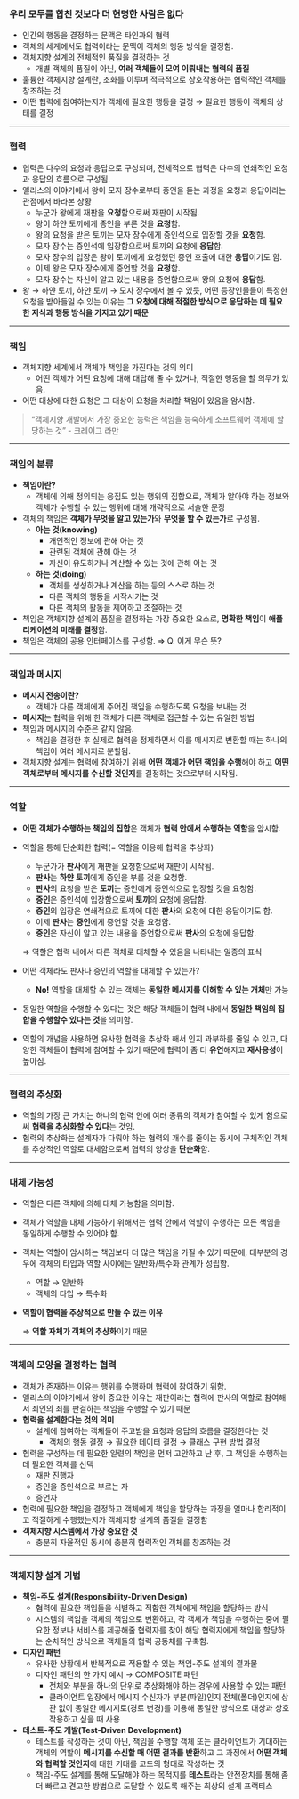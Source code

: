 ### 우리 모두를 합친 것보다 더 현명한 사람은 없다

- 인간의 행동을 결정하는 문맥은 타인과의 협력
- 객체의 세계에서도 협력이라는 문맥이 객체의 행동 방식을 결정함.
- 객체지향 설계의 전체적인 품질을 결정하는 것
    - 개별 객체의 품질이 아닌, **여러 객체들이 모여 이뤄내는 협력의 품질**
- 훌륭한 객체지향 설계란, 조화를 이루며 적극적으로 상호작용하는 협력적인 객체를 창조하는 것
- 어떤 협력에 참여하는지가 객체에 필요한 행동을 결정 → 필요한 행동이 객체의 상태를 결정

---

### 협력

- 협력은 다수의 요청과 응답으로 구성되며, 전체적으로 협력은 다수의 연쇄적인 요청과 응답의 흐름으로 구성됨.
- 앨리스의 이야기에서 왕이 모자 장수로부터 증언을 듣는 과정을 요청과 응답이라는 관점에서 바라본 상황
    - 누군가 왕에게 재판을 **요청**함으로써 재판이 시작됨.
    - 왕이 하얀 토끼에게 증인을 부른 것을 **요청**함.
    - 왕의 요청을 받은 토끼는 모자 장수에게 증인석으로 입장할 것을 **요청**함.
    - 모자 장수는 증인석에 입장함으로써 토끼의 요청에 **응답**함.
    - 모자 장수의 입장은 왕이 토끼에게 요청했던 증인 호출에 대한 **응답**이기도 함.
    - 이제 왕은 모자 장수에게 증언할 것을 **요청**함.
    - 모자 장수는 자신이 알고 있는 내용을 증언함으로써 왕의 요청에 **응답**함.
- 왕 → 하얀 토끼, 하얀 토끼 → 모자 장수에서 볼 수 있듯, 어떤 등장인물들이 특정한 요청을 받아들일 수 있는 이유는 **그 요청에 대해 적절한 방식으로 응답하는 데 필요한 지식과 행동 방식을 가지고 있기 때문**

---

### 책임

- 객체지향 세계에서 객체가 책임을 가진다는 것의 의미
    - 어떤 객체가 어떤 요청에 대해 대답해 줄 수 있거나, 적절한 행동을 할 의무가 있음.
- 어떤 대상에 대한 요청은 그 대상이 요청을 처리할 책임이 있음을 암시함.

> “객체지향 개발에서 가장 중요한 능력은 책임을 능숙하게 소프트웨어 객체에 할당하는 것” - 크레이그 라만
> 

---

### 책임의 분류

- **책임이란?**
    - 객체에 의해 정의되는 응집도 있는 행위의 집합으로, 객체가 알아야 하는 정보와 객체가 수행할 수 있는 행위에 대해 개략적으로 서술한 문장
- 객체의 책임은 **객체가 무엇을 알고 있는가**와 **무엇을 할 수 있는가**로 구성됨.
    - **아는 것(knowing)**
        - 개인적인 정보에 관해 아는 것
        - 관련된 객체에 관해 아는 것
        - 자신이 유도하거나 계산할 수 있는 것에 관해 아는 것
    - **하는 것(doing)**
        - 객체를 생성하거나 계산을 하는 등의 스스로 하는 것
        - 다른 객체의 행동을 시작시키는 것
        - 다른 객체의 활동을 제어하고 조절하는 것
- 책임은 객체지향 설계의 품질을 결정하는 가장 중요한 요소로, **명확한 책임**이 **애플리케이션의 미래를 결정**함.
- 책임은 객체의 공용 인터페이스를 구성함. ⇒ Q. 이게 무슨 뜻?

---

### 책임과 메시지

- **메시지 전송이란?**
    - 객체가 다른 객체에게 주어진 책임을 수행하도록 요청을 보내는 것
- **메시지**는 협력을 위해 한 객체가 다른 객체로 접근할 수 있는 유일한 방법
- 책임과 메시지의 수준은 같지 않음.
    - 책임을 결정한 후 실제로 협력을 정제하면서 이를 메시지로 변환할 때는 하나의 책임이 여러 메시지로 분할됨.
- 객체지향 설계는 협력에 참여하기 위해 **어떤 객체가 어떤 책임을 수행**해야 하고 **어떤 객체로부터 메시지를 수신할 것인지**를 결정하는 것으로부터 시작됨.

---

### 역할

- **어떤 객체가 수행하는 책임의 집합**은 객체가 **협력 안에서 수행하는 역할**을 암시함.
- 역할을 통해 단순화한 협력(= 역할을 이용해 협력을 추상화)
    - 누군가가 **판사**에게 재판을 요청함으로써 재판이 시작됨.
    - **판사**는 **하얀 토끼**에게 증인을 부를 것을 요청함.
    - **판사**의 요청을 받은 **토끼**는 증인에게 증인석으로 입장할 것을 요청함.
    - **증인**은 증인석에 입장함으로써 **토끼**의 요청에 응답함.
    - **증인**의 입장은 연쇄적으로 토끼에 대한 **판사**의 요청에 대한 응답이기도 함.
    - 이제 **판사**는 **증인**에게 증언할 것을 요청함.
    - **증인**은 자신이 알고 있는 내용을 증언함으로써 **판사**의 요청에 응답함.
    
    ⇒ 역할은 협력 내에서 다른 객체로 대체할 수 있음을 나타내는 일종의 표식
    
- 어떤 객체라도 판사나 증인의 역할을 대체할 수 있는가?
    - **No!** 역할을 대체할 수 있는 객체는 **동일한 메시지를 이해할 수 있는 개체**만 가능
- 동일한 역할을 수행할 수 있다는 것은 해당 객체들이 협력 내에서 **동일한 책임의 집합을 수행할수 있다는 것**을 의미함.
- 역할의 개념을 사용하면 유사한 협력을 추상화 해서 인지 과부하를 줄일 수 있고, 다양한 객체들이 협력에 참여할 수 있기 때문에 협력이 좀 더 **유연**해지고 **재사용성**이 높아짐.

---

### 협력의 추상화

- 역할의 가장 큰 가치는 하나의 협력 안에 여러 종류의 객체가 참여할 수 있게 함으로써 **협력을 추상화할 수 있다**는 것임.
- 협력의 추상화는 설계자가 다뤄야 하는 협력의 개수를 줄이는 동시에 구체적인 객체를 추상적인 역할로 대체함으로써 협력의 양상을 **단순화**함.

---

### 대체 가능성

- 역할은 다른 객체에 의해 대체 가능함을 의미함.
- 객체가 역할을 대체 가능하기 위해서는 협력 안에서 역할이 수행하는 모든 책임을 동일하게 수행할 수 있어야 함.
- 객체는 역할이 암시하는 책임보다 더 많은 책임을 가질 수 있기 때문에, 대부분의 경우에 객체의 타입과 역할 사이에는 일반화/특수화 관계가 성립함.
    - 역할 → 일반화
    - 객체의 타입 → 특수화
- **역할이 협력을 추상적으로 만들 수 있는 이유**
    
    ⇒ **역할 자체가 객체의 추상화**이기 때문
    

---

### 객체의 모양을 결정하는 협력

- 객체가 존재하는 이유는 행위를 수행하며 협력에 참여하기 위함.
- 앨리스의 이야기에서 왕이 중요한 이유는 재판이라는 협력에 판사의 역할로 참여해서 죄인의 죄를 판결하는 책임을 수행할 수 있기 때문
- **협력을 설계한다는 것의 의미**
    - 설계에 참여하는 객체들이 주고받을 요청과 응답의 흐름을 결정한다는 것
        - 객체의 행동 결정 → 필요한 데이터 결정 → 클래스 구현 방법 결정
- 협력을 구성하는 데 필요한 일련의 책임을 먼저 고안하고 난 후, 그 책임을 수행하는 데 필요한 객체를 선택
    - 재판 진행자
    - 증인을 증인석으로 부르는 자
    - 증언자
- 협력에 필요한 책임을 결정하고 객체에게 책임을 할당하는 과정을 얼마나 합리적이고 적절하게 수행했는지가 객체지향 설계의 품질을 결정함
- **객체지향 시스템에서 가장 중요한 것**
    - 충분히 자율적인 동시에 충분히 협력적인 객체를 창조하는 것

---

### 객체지향 설계 기법

- **책임-주도 설계(Responsibility-Driven Design)**
    - 협력에 필요한 책임들을 식별하고 적합한 객체에게 책임을 할당하는 방식
    - 시스템의 책임을 객체의 책임으로 변환하고, 각 객체가 책임을 수행하는 중에 필요한 정보나 서비스를 제공해줄 협력자를 찾아 해당 협력자에게 책임을 할당하는 순차적인 방식으로 객체들의 협력 공동체를 구축함.
- **디자인 패턴**
    - 유사한 상황에서 반복적으로 적용할 수 있는 책임-주도 설계의 결과물
    - 디자인 패턴의 한 가지 예시 → COMPOSITE 패턴
        - 전체와 부분을 하나의 단위로 추상화해야 하는 경우에 사용할 수 있는 패턴
        - 클라이언트 입장에서 메시지 수신자가 부분(파일)인지 전체(폴더)인지에 상관 없이 동일한 메시지로(경로 변경)를 이용해 동일한 방식으로 대상과 상호작용하고 싶을 때 사용
- **테스트-주도 개발(Test-Driven Development)**
    - 테스트를 작성하는 것이 아닌, 책임을 수행할 객체 또는 클라이언트가 기대하는 객체의 역할이 **메시지를 수신할 때 어떤 결과를 반환**하고 그 과정에서 **어떤 객체와 협력할 것인지**에 대한 기대를 코드의 형태로 작성하는 것
    - 책임-주도 설계를 통해 도달해야 하는 목적지를 **테스트**라는 안전장치를 통해 좀 더 빠르고 견고한 방법으로 도달할 수 있도록 해주는 최상의 설계 프랙티스
